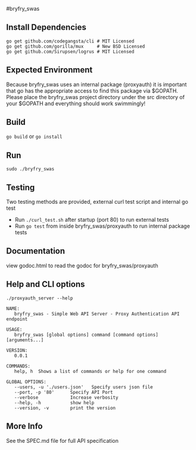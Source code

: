 #bryfry_swas

## Install Dependencies 
```
go get github.com/codegangsta/cli # MIT Licensed
go get github.com/gorilla/mux     # New BSD Licensed
go get github.com/Sirupsen/logrus # MIT Licensed
```

## Expected Environment
Because bryfry_swas uses an internal package (proxyauth) it is important that go 
has the appropriate access to find this package via $GOPATH.  Please place the bryfry_swas
project directory under the src directory of your $GOPATH and everything should work swimmingly!

## Build
`go build` or `go install`

## Run
`sudo ./bryfry_swas`

## Testing
Two testing methods are provided, external curl test script and internal go test 
* Run `./curl_test.sh` after startup (port 80) to run external tests
* Run `go test` from inside bryfry_swas/proxyauth to run internal package tests

## Documentation
view godoc.html to read the godoc for bryfry_swas/proxyauth

## Help and CLI options
`./proxyauth_server --help`

```
NAME:
   bryfry_swas - Simple Web API Server - Proxy Authentication API endpoint

USAGE:
   bryfry_swas [global options] command [command options] [arguments...]

VERSION:
   0.0.1

COMMANDS:
   help, h	Shows a list of commands or help for one command
   
GLOBAL OPTIONS:
   --users, -u './users.json'	Specify users json file
   --port, -p '80'		Specify API Port
   --verbose			Increase verbosity
   --help, -h			show help
   --version, -v		print the version

```
## More Info
See the SPEC.md file for full API specification

